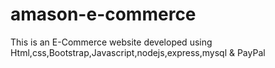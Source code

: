 # amason-e-commerce
This is an E-Commerce website developed using Html,css,Bootstrap,Javascript,nodejs,express,mysql &amp; PayPal 
